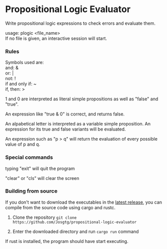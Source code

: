 # Propositional Logic Evaluator

Write propositional logic expressions to check errors and evaluate them.

usage: plogic \<file_name>  
If no file is given, an interactive session will start.

### Rules

Symbols used are:  
and: &  
or: |  
not: !  
if and only if: ~  
if, then: >

1 and 0 are interpreted as literal simple propositions as well as "false" and "true".

An expression like "true & 0" is correct, and returns false.

An alpabetical letter is interpreted as a variable simple proposition. An expression for its true and false variants will be evaluated.

An expression such as "p > q" will return the evaluation of every possible value of p and q.

### Special commands

typing "exit" will quit the program

"clear" or "cls" will clear the screen

### Building from source

If you don't want to download the executables in the [latest release](https://github.com/Josgtg/propositional-logic-evaluator/releases/latest), you can compile from the source code using cargo and rustc.

1. Clone the repository
```git clone https://github.com/Josgtg/propositional-logic-evaluator```

2. Enter the downloaded directory and run ```cargo run``` command

If rust is installed, the program should have start executing.
